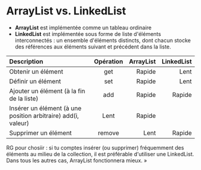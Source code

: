 # ArrayList vs. LinkedList
- **ArrayList** est implémentée comme un tableau ordinaire
- **LinkedList** est implémentée sous forme de liste d'éléments interconnectés : un ensemble d'éléments distincts, dont chacun stocke
des références aux éléments suivant et précédent dans la liste.

|Description|	Opération|	ArrayList|	LinkedList|   
| :--------------- |:---------------:| -----:|  -----:| 
|Obtenir un élément|	get	|Rapide|	Lent
|Définir un élément|	set|	Rapide	|Lent|
|Ajouter un élément (à la fin de la liste)|	add	|Rapide	|Rapide|
|Insérer un élément (à une position arbitraire)	add(i, valeur)	|Lent	|Rapide|
|Supprimer un élément	|remove	|Lent	|Rapide|  

RG pour chosiir : si tu comptes insérer (ou supprimer) fréquemment des éléments au milieu de la collection, il est 
préférable d'utiliser une LinkedList. Dans tous les autres cas, ArrayList fonctionnera mieux. »   